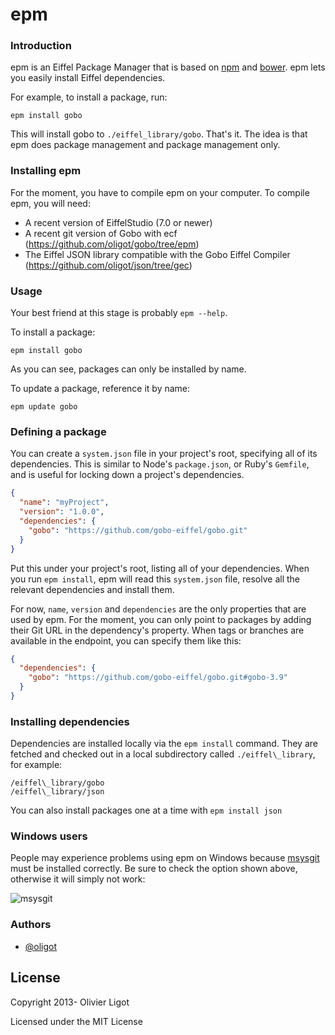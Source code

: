 epm
===

### Introduction

epm is an Eiffel Package Manager that is based on [npm](http://npmjs.org/) and [bower](http://twitter.github.com/bower/).
epm lets you easily install Eiffel dependencies.

For example, to install a package, run:

    epm install gobo

This will install gobo to `./eiffel_library/gobo`.
That's it.
The idea is that epm does package management and package management only.

### Installing epm

For the moment, you have to compile epm on your computer.
To compile epm, you will need:
* A recent version of EiffelStudio (7.0 or newer)
* A recent git version of Gobo with ecf (https://github.com/oligot/gobo/tree/epm)
* The Eiffel JSON library compatible with the Gobo Eiffel Compiler (https://github.com/oligot/json/tree/gec)

### Usage

Your best friend at this stage is probably `epm --help`.

To install a package:

    epm install gobo

As you can see, packages can only be installed by name.

To update a package, reference it by name:

    epm update gobo

### Defining a package

You can create a `system.json` file in your project's root, specifying all of its dependencies.
This is similar to Node's `package.json`, or Ruby's `Gemfile`, and is useful for locking down a project's dependencies.

```json
{
  "name": "myProject",
  "version": "1.0.0",
  "dependencies": {
    "gobo": "https://github.com/gobo-eiffel/gobo.git"
  }
}
```

Put this under your project's root, listing all of your dependencies.
When you run `epm install`, epm will read this `system.json` file, resolve all the relevant dependencies and install them.

For now, `name`, `version` and `dependencies` are the only properties that are used by epm.
For the moment, you can only point to packages by adding their Git URL in the dependency's property.
When tags or branches are available in the endpoint, you can specify them like this:

```json
{
  "dependencies": {
    "gobo": "https://github.com/gobo-eiffel/gobo.git#gobo-3.9"
  }
}
```

### Installing dependencies

Dependencies are installed locally via the `epm install` command.
They are fetched and checked out in a local subdirectory called `./eiffel\_library`, for example:


```
/eiffel\_library/gobo
/eiffel\_library/json
```

You can also install packages one at a time with `epm install json`

### Windows users

People may experience problems using epm on Windows because [msysgit](http://code.google.com/p/msysgit/) must be installed correctly.
Be sure to check the option shown above, otherwise it will simply not work:

![msysgit](http://f.cl.ly/items/2V2O3i1p3R2F1r2v0a12/mysgit.png)

### Authors

+ [@oligot](http://github.com/oligot)

## License

Copyright 2013- Olivier Ligot

Licensed under the MIT License
